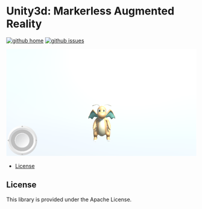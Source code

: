 # Unity3d: Markerless Augmented Reality

[![github home](https://img.shields.io/badge/gaetanozappi-unity3d--markerless--ar-blue.svg?style=flat-square)](https://github.com/gaetanozappi/unity3d-markerless-ar)
[![github issues](https://img.shields.io/github/issues/gaetanozappi/unity3d-markerless-ar.svg?style=flat-square)](https://github.com/gaetanozappi/unity3d-markerless-ar/issues)

![PNG](screenshot/unity3d-markerless-ar.png)

-   [License](#license)

## License
This library is provided under the Apache License.
